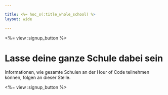 ```yaml
---

title: <%= hoc_s(:title_whole_school) %>
layout: wide

---
```


<%= view :signup_button %>

# Lasse deine ganze Schule dabei sein

Informationen, wie gesamte Schulen an der Hour of Code teilnehmen können, folgen an dieser Stelle.

<%= view :signup_button %>